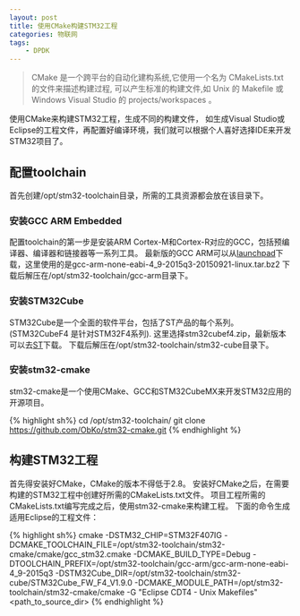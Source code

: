 ```yaml
---
layout: post
title: 使用CMake构建STM32工程
categories: 物联网
tags:
    - DPDK
---
```


> CMake 是一个跨平台的自动化建构系统,它使用一个名为 CMakeLists.txt 的文件来描述构建过程,
可以产生标准的构建文件,如 Unix 的 Makefile 或Windows Visual Studio 的 projects/workspaces 。

使用CMake来构建STM32工程，生成不同的构建文件，
如生成Visual Studio或Eclipse的工程文件，再配置好编译环境，我们就可以根据个人喜好选择IDE来开发STM32项目了。

## 配置toolchain
首先创建/opt/stm32-toolchain目录，所需的工具资源都会放在该目录下。

### 安装GCC ARM Embedded
配置toolchain的第一步是安装ARM Cortex-M和Cortex-R对应的GCC，包括预编译器、编译器和链接器等一系列工具。
最新版的GCC ARM可以从[launchpad](https://launchpad.net/gcc-arm-embedded)下载，这里使用的是gcc-arm-none-eabi-4_9-2015q3-20150921-linux.tar.bz2
下载后解压在/opt/stm32-toolchain/gcc-arm目录下。

### 安装STM32Cube
STM32Cube是一个全面的软件平台，包括了ST产品的每个系列。(STM32CubeF4 是针对STM32F4系列).
这里选择stm32cubef4.zip，最新版本可以去[ST](http://www.st.com/web/en/catalog/tools/PF259243)下载。
下载后解压在/opt/stm32-toolchain/stm32-cube目录下。

### 安装stm32-cmake
stm32-cmake是一个使用CMake、GCC和STM32CubeMX来开发STM32应用的开源项目。

{% highlight sh%}
cd /opt/stm32-toolchain/
git clone https://github.com/ObKo/stm32-cmake.git
{% endhighlight %}

## 构建STM32工程
首先得安装好CMake，CMake的版本不得低于2.8。
安装好CMake之后，在需要构建的STM32工程中创建好所需的CMakeLists.txt文件。
项目工程所需的CMakeLists.txt编写完成之后，使用stm32-cmake来构建工程。
下面的命令生成适用Eclipse的工程文件：

{% highlight sh%}
cmake -DSTM32_CHIP=STM32F407IG -DCMAKE_TOOLCHAIN_FILE=/opt/stm32-toolchain/stm32-cmake/cmake/gcc_stm32.cmake -DCMAKE_BUILD_TYPE=Debug -DTOOLCHAIN_PREFIX=/opt/stm32-toolchain/gcc-arm/gcc-arm-none-eabi-4_9-2015q3 -DSTM32Cube_DIR=/opt/stm32-toolchain/stm32-cube/STM32Cube_FW_F4_V1.9.0 -DCMAKE_MODULE_PATH=/opt/stm32-toolchain/stm32-cmake/cmake -G "Eclipse CDT4 - Unix Makefiles" <path_to_source_dir>
{% endhighlight %}

